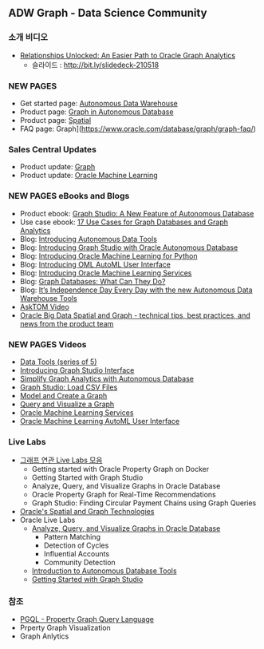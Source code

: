 ## ADW Graph - Data Science Community
### 소개 비디오
* [Relationships Unlocked: An Easier Path to Oracle Graph Analytics](https://www.youtube.com/watch?v=C9UlSVfrCnc)
  * 슬라이드 : http://bit.ly/slidedeck-210518 
### NEW PAGES
* Get started page: [Autonomous Data Warehouse](https://www.oracle.com/goto/adw-get-started)
* Product page: [Graph in Autonomous Database](https://www.oracle.com/database/graph/)
* Product page: [Spatial](https://www.oracle.com/database/spatial/)
* FAQ page: Graph](https://www.oracle.com/database/graph/graph-faq/)

### Sales Central Updates 
* Product update: [Graph  ](https://salescentral.oracle.com/SCPortal/?root=offeringDetails/53467)
* Product update: [Oracle Machine Learning](https://salescentral.oracle.com/SCPortal/index.html?root=offeringDetails%2F51759)
### NEW PAGES eBooks and Blogs
* Product ebook: [Graph Studio: A New Feature of Autonomous Database](https://www.oracle.com/a/ocom/docs/graph-database-analytics-details.pdf)
* Use case ebook: [17 Use Cases for Graph Databases and Graph Analytics](https://www.oracle.com/cloud/solutions/use-cases-for-graph-databases-and-graph-analytics-ebook/)
* Blog: [Introducing Autonomous Data Tools ](https://blogs.oracle.com/database/announcing-new-data-tools-in-autonomous-data-warehouse)
* Blog: [Introducing Graph Studio with Oracle Autonomous Database ](https://blogs.oracle.com/database/make-graph-databases-easy)
* Blog: [Introducing Oracle Machine Learning for Python           ](https://blogs.oracle.com/machinelearning/introducing-oracle-machine-learning-for-python-v2)
* Blog: [Introducing OML AutoML User Interface                    ](https://blogs.oracle.com/machinelearning/introducing-oml-automl-user-interface)
* Blog: [Introducing Oracle Machine Learning Services             ](https://blogs.oracle.com/machinelearning/introducing-oracle-machine-learning-services)
* Blog: [Graph Databases: What Can They Do?                       ](https://blogs.oracle.com/database/graph-databases%3a-what-can-they-do)
* Blog: [It’s Independence Day Every Day with the new Autonomous Data Warehouse Tools](https://blogs.oracle.com/database/it%E2%80%99s-independence-day-every-day-with-the-new-autonomous-data-warehouse-data-tools)
* [AskTOM Video ](https://asktom.oracle.com/pls/apex/f?p=100:570::::RR,570::&cs=3F_7s6G92amYF_t_dVLLIGT-Aw9Ghwynk0zAe180bNokncp0LRt3iX6rdrCHIC-dKcv5etByIEprB5ZZr9ItbSg)
* [Oracle Big Data Spatial and Graph - technical tips, best practices, and news from the product team](https://blogs.oracle.com/bigdataspatialgraph/)

### NEW PAGES  Videos
* [Data Tools (series of 5)                         ](https://www.youtube.com/playlist?list=PLcFwxJMrxygCThL2ww6NQyL7w33rlHYbw)
* [Introducing Graph Studio Interface               ](https://www.youtube.com/watch?v=URdchKSsy3E&feature=emb_logo)
* [Simplify Graph Analytics with Autonomous Database](https://www.youtube.com/watch?v=v55hU30Mb0s)
* [Graph Studio: Load CSV Files                     ](https://www.youtube.com/watch?v=F_3xe18kWoo)
* [Model and Create a Graph                         ](https://www.youtube.com/watch?v=5g9i9HA_cn0)
* [Query and Visualize a Graph                      ](https://www.youtube.com/watch?v=DLRlnw-NI1g)
* [Oracle Machine Learning Services                 ](https://youtu.be/ORu4AbilJSk)
* [Oracle Machine Learning AutoML User Interface    ](https://www.youtube.com/watch?v=OJruGWToLrI) 

### Live Labs
* [그래프 연관 Live Labs 모음 ](https://apexapps.oracle.com/pls/apex/f?p=133:100:134497777802106::::SEARCH:Graph)
  * Getting started with Oracle Property Graph on Docker 
  * Getting Started with Graph Studio
  * Analyze, Query, and Visualize Graphs in Oracle Database
  * Oracle Property Graph for Real-Time Recommendations 
  * Graph Studio: Finding Circular Payment Chains using Graph Queries
* [Oracle's Spatial and Graph Technologies](https://www.youtube.com/channel/UCZqBavfLlCuS0il6zNY696w)
* Oracle Live Labs
  * [Analyze, Query, and Visualize Graphs in Oracle Database](https://apexapps.oracle.com/pls/apex/dbpm/r/livelabs/workshop-attendee-2?p210_workshop_id=686&p210_type=3&session=109381570794329) 
    * Pattern Matching
    * Detection of Cycles
    * Influential Accounts  
    * Community Detection 
  * [Introduction to Autonomous Database Tools ](https://apexapps.oracle.com/pls/apex/dbpm/r/livelabs/view-workshop?wid=789)
  * [Getting Started with Graph Studio](https://apexapps.oracle.com/pls/apex/dbpm/r/livelabs/workshop-attendee-2?p210_workshop_id=758&p210_type=3&session=6871376584532)

### 참조
* [PGQL - Property Graph Query Language](https://github.com/oracle/pgql-lang)
* Prperty Graph Visualization
* Graph Anlytics
